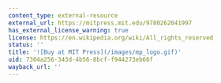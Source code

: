 ```yaml
---
content_type: external-resource
external_url: https://mitpress.mit.edu/9780262041997
has_external_license_warning: true
license: https://en.wikipedia.org/wiki/All_rights_reserved
status: ''
title: '![Buy at MIT Press](/images/mp_logo.gif)'
uid: 7304a256-343d-4b56-8bcf-f944273eb66f
wayback_url: ''
---
```

